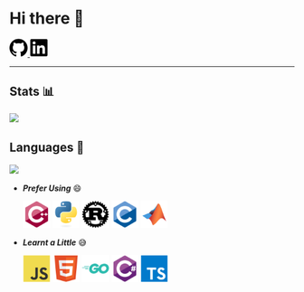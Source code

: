 # Hi there 👋

<a href="https://github.com/GreyRaphael">
    <img width="32px" src="icons/websites/github.svg" />
</a>
<a href="https://www.linkedin.com/in/grey/">
    <img width="32px" src="icons/websites/linkedin.svg" />
</a>

---

## Stats 📊

<img src="https://github-readme-stats.vercel.app/api?username=GreyRaphael&show_icons=true&count_private=true" />

## Languages 📜

<img src="https://github-readme-stats.vercel.app/api/top-langs/?username=GreyRaphael&layout=compact&langs_count=20" />

- ***Prefer Using*** 😄

  <img width="48px" src="icons/languages/c-plus-plus.svg" />
  <img width="48px" src="icons/languages/python.svg" />
  <img width="48px" src="icons/languages/rust.svg" />
  <img width="48px" src="icons/languages/c.svg" />
  <img width="48px" src="icons/languages/matlab.svg" />


- ***Learnt a Little*** 😅

  <img width="48px" src="icons/languages/javascript.svg" />
  <img width="48px" src="icons/languages/html5.svg" />
  <img width="48px" src="icons/languages/go.svg" />
  <img width="48px" src="icons/languages/csharp.svg" />
  <img width="48px" src="icons/languages/typescript.svg" />